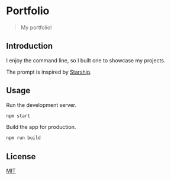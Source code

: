 # Portfolio

> My portfolio!

## Introduction

I enjoy the command line, so I built one to showcase my projects.

The prompt is inspired by [Starship](https://starship.rs/).

## Usage

Run the development server.

```sh
npm start
```

Build the app for production.

```sh
npm run build
```

## License

[MIT](LICENSE)
